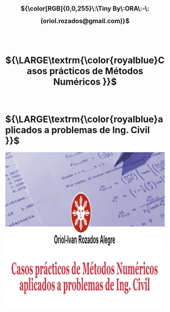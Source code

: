 <h1>
  <p align='center'> 
  <sub><sup>${\color[RGB]{0,0,255}\:\Tiny By\:ORA\:-\:(oriol.rozados@gmail.com)}$</sup></sub>
  </p>
</h1>
<br>
<h1>  
  <p align="center">
  ${\LARGE\textrm{\color{royalblue}Casos prácticos de Métodos Numéricos }}$ 
  </p>
</h1>  

<br> 
<p align='center'> 
  <h1>
    ${\LARGE\textrm{\color{royalblue}aplicados a problemas de Ing. Civil }}$ 
  </h1>
</p>

<p align='center'><img src="src/assets/img/logo.png" style="width:30cm;height:13cm" alt="Volumenes" /></p>
</p>
 
